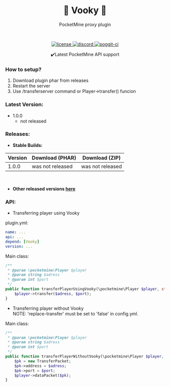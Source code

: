 
<h1 align="center"> 🔗 Vooky 🔗</h1>


<p align="center"> PocketMine proxy plugin </p>
<br>

<p align="center">
    <a href="https://github.com/VookyTeam/Vooky/blob/master/LICENSE">
        <img src="https://img.shields.io/github/license/mashape/apistatus.svg" alt="license">
    </a>
    <a href="https://discord.gg/w9CSdVg">
        <img src="https://img.shields.io/badge/chat-on%20discord-blue.svg" alt="discord">
    </a>
    <a href="https://poggit.pmmp.io/ci/VookyTeam/Vooky/Vooky">
        <img src="https://poggit.pmmp.io/ci.shield/VookyTeam/Vooky/Vooky" alt="poggit-ci">
    </a>
</p>

<p align="center"> ✔️Latest PocketMine API support </p>


### How to setup?
1) Download plugin phar from releases
2) Restart the server
3) Use /transferserver command or Player->transfer() funcion


### Latest Version:
- 1.0.0
	- not released

### Releases:

- **Stable Builds:**

| Version | Download (PHAR) | Download (ZIP) |
| ------- | --------------- | -------------- |
| 1.0.0 | was not released | was not released |

<br>

- **Other released versions [here](https://github.com/VookyTeam/Vooky/releases)**

### API:

- Transferring player using Vooky

plugin.yml:
```yaml
name: ...
api: ...
depend: [Vooky]
version: ...
```

Main class:
```php
/**  
 * @param \pocketmine\Player $player  
 * @param string $adress  
 * @param int $port  
 */
public function transferPlayerUsingVooky(\pocketmine\Player $player, string $adress, int $port): void {  
	$player->transfer($adress, $port);  
}
```

- Transferring player without Vooky<br>
NOTE: 'replace-transfer' must be set to 'false' in config.yml.

Main class:
```php
/**  
 * @param \pocketmine\Player $player  
 * @param string $adress  
 * @param int $port  
 */
public function transferPlayerWithoutVooky(\pocketmine\Player $player, string $adress, int $port): void {  
	$pk = new TransferPacket;  
	$pk->address = $adress;  
	$pk->port = $port;  
	$player->dataPacket($pk);  
}
```
